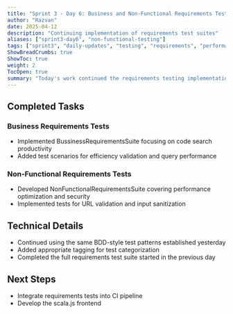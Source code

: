 ```yaml
---
title: "Sprint 3 - Day 6: Business and Non-Functional Requirements Tests"
author: "Razvan"
date: 2025-04-12
description: "Continuing implementation of requirements test suites"
aliases: ["sprint3-day6", "non-functional-testing"]
tags: ["sprint3", "daily-updates", "testing", "requirements", "performance"]
ShowBreadCrumbs: true
ShowToc: true
weight: 2
TocOpen: true
summary: "Today's work continued the requirements testing implementation started yesterday, focusing on business and non-functional requirements."
---
```


## Completed Tasks

### Business Requirements Tests
- Implemented BussinessRequirementsSuite focusing on code search productivity
- Added test scenarios for efficiency validation and query performance

### Non-Functional Requirements Tests
- Developed NonFunctionalRequirementsSuite covering performance optimization and security
- Implemented tests for URL validation and input sanitization

## Technical Details
- Continued using the same BDD-style test patterns established yesterday
- Added appropriate tagging for test categorization
- Completed the full requirements test suite started in the previous day

## Next Steps
- Integrate requirements tests into CI pipeline
- Develop the scala.js frontend
